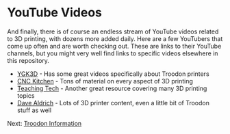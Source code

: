 # YouTube Videos
And finally, there is of course an endless stream of YouTube videos related to 3D printing, with dozens more added daily. Here are a few YouTubers that come up often and are worth checking out. These are links to their YouTube channels, but you might very well find links to specific videos elsewhere in this repository.

- [YGK3D](https://www.youtube.com/@ygk3d) - Has some great videos specifically about Troodon printers
- [CNC Kitchen](https://www.youtube.com/@CNCKitchen) - Tons of material on every aspect of 3D printing
- [Teaching Tech](https://www.youtube.com/@TeachingTech) - Another great resource covering many 3D printing topics
- [Dave Aldrich](https://www.youtube.com/@designbydave) - Lots of 3D printer content, even a little bit of Troodon stuff as well

Next: [Troodon Information](https://github.com/500Foods/WelcomeToTroodon/blob/main/docs/level_0/troodon.md)

